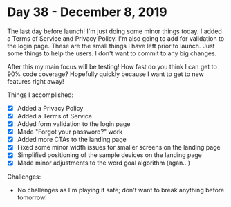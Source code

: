 # Day 38 - December 8, 2019

The last day before launch! I'm just doing some minor things today. I added a Terms of Service and Privacy Policy. I'm also going to add for validation to the login page. These are the small things I have left prior to launch. Just some things to help the users. I don't want to commit to any big changes.

After this my main focus will be testing! How fast do you think I can get to 90% code coverage? Hopefully quickly because I want to get to new features right away!

Things I accomplished:

- [x] Added a Privacy Policy
- [x] Added a Terms of Service
- [x] Added form validation to the login page
- [x] Made "Forgot your password?" work
- [x] Added more CTAs to the landing page
- [x] Fixed some minor width issues for smaller screens on the landing page
- [x] Simplified positioning of the sample devices on the landing page
- [x] Made minor adjustments to the word goal algorithm (agan...)

Challenges:

- No challenges as I'm playing it safe; don't want to break anything before tomorrow!
